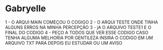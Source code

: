 # Gabryelle
1 - O ARQUI MAIN  COMEÇOU O COGIGO 
2 - O ARQUI  TESTE  ONDE TINHA ALGUNS ERROS NA MINHA PERCEPÇÃO
3 - jA O ARQUIVO TESTE1 E O FINAL DO CODIGO
4 -  PEÇO A TODOS QUE VER ESSE CODIGO  CASO TENHA ALGUMA MELHORIA POR  GENTILEZA  INSIRA O CODIGO EM UM ARQUIVO TXT PARA DEPOIS EU ESTUDAR OU UM AVISO
